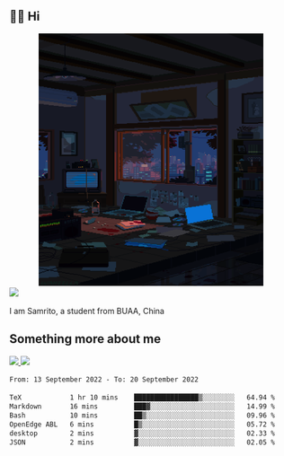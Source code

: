 ## 👋🏻 Hi

<div align="center">
<img alt="GIF" src="https://github.com/xiangsam/xiangsam/blob/271390e4ab50820a4594e3cb94b7ffaa6293de72/0_0EUAvTumWsRa2k6F.gif" width=400 height=450/>
</div>

<a href="https://github.com/xiangsam">
  <img src="https://komarev.com/ghpvc/?username=xiangsam&style=flat-square" />
</a>

I am Samrito, a student from BUAA, China


## Something more about me
<a href="https://github.com/xiangsam">
  <img src="https://github-readme-stats.vercel.app/api?username=xiangsam&show_icons=true&hide_border=true" />
</a>


<a href="https://github.com/xiangsam">
  <img src="https://github-readme-stats.vercel.app/api/top-langs/?username=xiangsam&layout=compact" />
</a>

<!--START_SECTION:waka-->

```text
From: 13 September 2022 - To: 20 September 2022

TeX            1 hr 10 mins    ████████████████▒░░░░░░░░   64.94 %
Markdown       16 mins         ███▓░░░░░░░░░░░░░░░░░░░░░   14.99 %
Bash           10 mins         ██▒░░░░░░░░░░░░░░░░░░░░░░   09.96 %
OpenEdge ABL   6 mins          █▒░░░░░░░░░░░░░░░░░░░░░░░   05.72 %
desktop        2 mins          ▓░░░░░░░░░░░░░░░░░░░░░░░░   02.33 %
JSON           2 mins          ▓░░░░░░░░░░░░░░░░░░░░░░░░   02.05 %
```

<!--END_SECTION:waka-->

<!---
xiangsam/xiangsam is a ✨ special ✨ repository because its `README.md` (this file) appears on your GitHub profile.
You can click the Preview link to take a look at your changes.
--->
